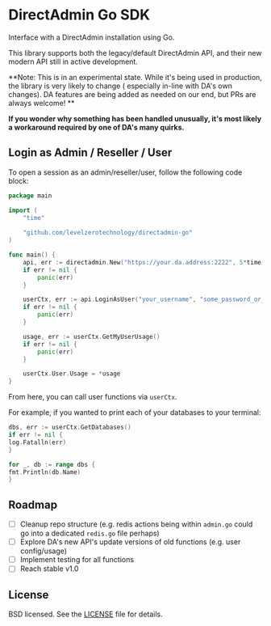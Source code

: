 # DirectAdmin Go SDK

Interface with a DirectAdmin installation using Go.

This library supports both the legacy/default DirectAdmin API, and their new modern API still in active development.

**Note: This is in an experimental state. While it's being used in production, the library is very likely to change (
especially in-line with DA's own changes). DA features are being added as needed on our end, but PRs are always welcome!
**

**If you wonder why something has been handled unusually, it's most likely a workaround required by one of DA's many 
quirks.**

## Login as Admin / Reseller / User

To open a session as an admin/reseller/user, follow the following code block:

```go
package main

import (
	"time"
	
	"github.com/levelzerotechnology/directadmin-go"
)

func main() {
	api, err := directadmin.New("https://your.da.address:2222", 5*time.Second)
	if err != nil {
		panic(err)
	}

	userCtx, err := api.LoginAsUser("your_username", "some_password_or_key")
	if err != nil {
		panic(err)
	}

	usage, err := userCtx.GetMyUserUsage()
	if err != nil {
		panic(err)
	}

	userCtx.User.Usage = *usage
}
```

From here, you can call user functions via `userCtx`.

For example, if you wanted to print each of your databases to your terminal:

```go
dbs, err := userCtx.GetDatabases()
if err != nil {
log.Fatalln(err)
}

for _, db := range dbs {
fmt.Println(db.Name)
}
```

## Roadmap

- [ ] Cleanup repo structure (e.g. redis actions being within `admin.go` could go into a dedicated `redis.go` file
  perhaps)
- [ ] Explore DA's new API's update versions of old functions (e.g. user config/usage)
- [ ] Implement testing for all functions
- [ ] Reach stable v1.0

## License

BSD licensed. See the [LICENSE](LICENSE) file for details.